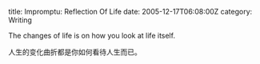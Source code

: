 title: Impromptu: Reflection Of Life
date: 2005-12-17T06:08:00Z
category: Writing

The changes of life is on how you look at life itself.

人生的变化曲折都是你如何看待人生而已。
